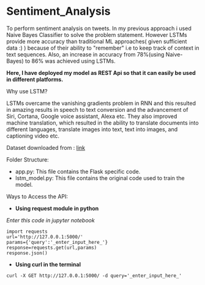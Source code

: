 # Sentiment_Analysis
To perform sentiment analysis on tweets.
In my previous approach i used Naive Bayes Classifier to solve the problem statement. However LSTMs provide more accuracy than traditional ML approaches( given sufficient data :) ) because of their ability to "remember" i.e to keep track of context in text sequences. Also, an increase in accuracy from 78%(using Naive-Bayes) to 86% was achieved using LSTMs.

**Here, I have deployed my model as REST Api so that it can easily be used in different platforms.**

Why use LSTM?

LSTMs overcame the vanishing gradients problem in RNN and this resulted in amazing results in speech to text conversion and the advancement of Siri, Cortana, Google voice assistant, Alexa etc. 
They also improved machine translation, which resulted in the ability to translate documents into different languages, translate images into text, text into images, and captioning video etc.

Dataset downloaded from : [link](https://www.kaggle.com/crowdflower/first-gop-debate-twitter-sentiment#)

Folder Structure:
- app.py: This file contains the Flask specific code.
- lstm_model.py: This file contains the original code used to train the model.

Ways to Access the API:
- **Using request module in python** 

*Enter this code in jupyter notebook*
```
import requests
url='http://127.0.0.1:5000/'
params={'query':'_enter_input_here_'}
response=requests.get(url,params) 
response.json()  
```  
- **Using curl in the terminal**
```
curl -X GET http://127.0.0.1:5000/ -d query='_enter_input_here_'
```
